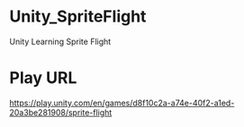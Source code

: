 # Unity_SpriteFlight
Unity Learning Sprite Flight

# Play URL
https://play.unity.com/en/games/d8f10c2a-a74e-40f2-a1ed-20a3be281908/sprite-flight